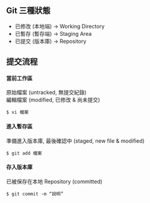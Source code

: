## Git 三種狀態
* 已修改 (本地端) -> Working Directory 
* 已暫存 (暫存端) -> Staging Area
* 已提交 (版本庫) -> Repository

## 提交流程
#### 當前工作區 
原始檔案      (untracked, 無提交紀錄)  
編輯檔案      (modified, 已修改 & 尚未提交) 
```
$ vi 檔案
```
#### 進入暫存區
準備進入版本庫, 最後確認中 (staged, new file & modified)
```
$ git add 檔案
```  
#### 存入版本庫
已被保存在本地 Repository (committed)
```
$ git commit -m “說明”
```
